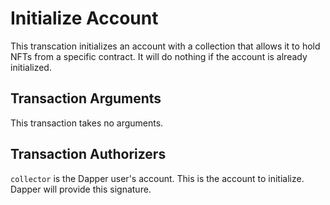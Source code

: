 # Initialize Account

This transcation initializes an account with a collection that allows it to hold NFTs from a specific contract. It will
do nothing if the account is already initialized.

## Transaction Arguments

This transaction takes no arguments.

## Transaction Authorizers

`collector` is the Dapper user's account. This is the account to initialize. Dapper will provide this signature.
